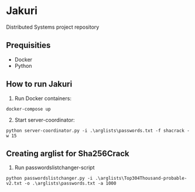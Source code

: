 # Jakuri
Distributed Systems project repository

## Prequisities

 * Docker
 * Python

## How to run Jakuri

1. Run Docker containers:
```
docker-compose up
```

2. Start server-coordinator:
```
python server-coordinator.py -i .\arglists\passwords.txt -f shacrack -w 15
```
## Creating arglist for Sha256Crack

1. Run passwordslistchanger-script

```
python passwordslistchanger.py -i .\arglists\Top304Thousand-probable-v2.txt -o .\arglists\passwords.txt -a 1000
```
